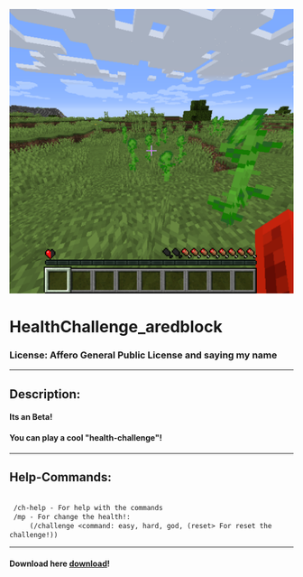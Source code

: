 ![Error at loading](logo.png)
# HealthChallenge_aredblock

### License: Affero General Public License and saying my name

<hr>

## Description:
#### Its an Beta!
#### You can play a cool "health-challenge"!

<hr>

## Help-Commands:

````

 /ch-help - For help with the commands
 /mp - For change the health!: 
     (/challenge <command: easy, hard, god, (reset> For reset the challenge!))

````

<hr>


#### Download here [download](https://www.mediafire.com/file/09xfxgn48iy7gng/health_challenge-0.5.jar/file)!
